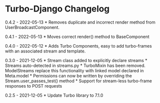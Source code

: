 # Turbo-Django Changelog

0.4.2 - 2022-05-13
    * Removes duplicate and incorrect render method from UserBroadcastComponent.

0.4.1 - 2022-05-13
    * Moves correct render() method to BaseComponent

0.4.0 - 2022-05-12
    * Adds Turbo Components, easy to add turbo-frames with an associated stream and template.

0.3.0 - 2021-12-05
    * Stream class added to explicitly declare streams
    * Streams auto-detected in streams.py
    * TurboMixin has been removed. ModelStreams replace this functionality with linked model declared in Meta.model
    * Permissions can now be written by overriding the Stream.user_passes_test() method
    * Support for stream-less turbo-frame responses to POST requests

0.2.5 - 2021-12-05
    * Update Turbo library to 7.1.0
